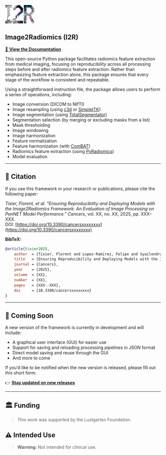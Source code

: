 <p align="left">
  <img src="logo_I2R.png" alt="Image2Radiomics Logo" height="60">
</p>

## Image2Radiomics (I2R)

[📘 **View the Documentation**](https://i2r.readthedocs.io/en/latest/)

This open-source Python package facilitates radiomics feature extraction from medical imaging, focusing on reproducibility across all processing steps before and after radiomics feature extraction. Rather than emphasizing feature extraction alone, this package ensures that every stage of the workflow is consistent and repeatable.

Using a straightforward instruction file, the package allows users to perform a series of operations, including:

- Image conversion (DICOM to NIfTI)
- Image resampling (using [c3d](https://sourceforge.net/projects/c3d/) or [SimpleITK](https://simpleitk.org/))  
- Image segmentation (using [TotalSegmentator](https://github.com/wasserth/TotalSegmentator))  
- Segmentation selection (by merging or excluding masks from a list)  
- Mask thresholding  
- Image windowing  
- Image harmonization  
- Feature normalization  
- Feature harmonization (with [ComBAT](https://github.com/Jfortin1/neuroCombat))  
- Radiomics feature extraction (using [PyRadiomics](https://pyradiomics.readthedocs.io/en/latest/))  
- Model evaluation  

---

## 📖 Citation

If you use this framework in your research or publications, please cite the following paper:

*Tixier, Florent, et al. "Ensuring Reproducibility and Deploying Models with the Image2Radiomics Framework: An Evaluation of Image Processing on PanNET Model Performance."* *Cancers*, vol. XX, no. XX, 2025, pp. XXX–XXX.  
DOI: [https://doi.org/10.3390/cancersxxxxxxxx](https://doi.org/10.3390/cancersxxxxxxxx)

**BibTeX:**

```bibtex
@article{tixier2025,
    author  = {Tixier, Florent and Lopez-Ramirez, Felipe and Syailendra, Emir and Blanco, Alejandra and Javed, Ammar A. and Chu, Linda C. and Kawamoto, Satomi and Fishman, Elliot K.},
    title   = {Ensuring Reproducibility and Deploying Models with the Image2Radiomics Framework: An Evaluation of Image Processing on PanNET Model Performance},
    journal = {Cancers},
    year    = {2025},
    volume  = {XX},
    number  = {XX},
    pages   = {XXX--XXX},
    doi     = {10.3390/cancersxxxxxxxx}
}
```
---

## 🚧 Coming Soon

A new version of the framework is currently in development and will include:

-  A graphical user interface (GUI) for easier use
-  Support for saving and reloading processing pipelines in JSON format
-  Direct model saving and reuse through the GUI
-  And more to come

If you’d like to be notified when the new version is released, please fill out this short form:

👉 [**Stay updated on new releases**](https://forms.office.com/r/5wD34W1sA8)

---

## 🏛️ Funding

> This work was supported by the Lustgarten Foundation.  


## ⚠️ Intended Use

> **Warning:** Not intended for clinical use.

